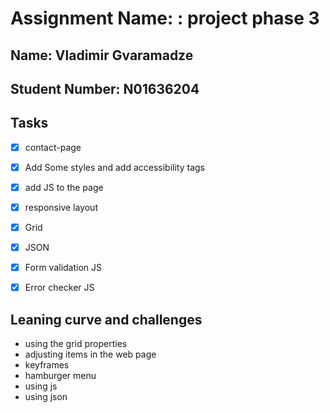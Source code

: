 # Assignment Name: : project phase 3

## Name: Vladimir Gvaramadze

## Student Number: N01636204

## Tasks

- [x] contact-page

- [x] Add Some styles and add accessibility tags

- [x] add JS to the page

- [x] responsive layout

- [x] Grid

- [x] JSON

- [x] Form validation JS

- [x] Error checker JS

## Leaning curve and challenges

- using the grid properties
- adjusting items in the web page
- keyframes 
- hamburger menu
- using js 
- using json